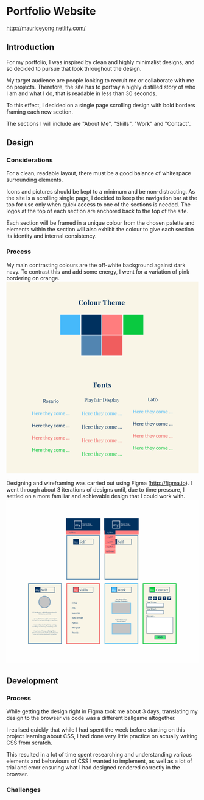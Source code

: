 # Portfolio Website
http://mauriceyong.netlify.com/
## Introduction
For my portfolio, I was inspired by clean and highly minimalist designs, and so decided to pursue that look throughout the design.

My target audience are people looking to recruit me or collaborate with me on projects. Therefore, the site has to portray a highly distilled story of who I am and what I do, that is readable in less than 30 seconds.

To this effect, I decided on a single page scrolling design with bold borders framing each new section.

The sections I will include are "About Me", "Skills", "Work" and "Contact".

## Design
### Considerations
For a clean, readable layout, there must be a good balance of whitespace surrounding elements.

Icons and pictures should be kept to a minimum and be non-distracting. As the site is a scrolling single page, I decided to keep the navigation bar at the top for use only when quick access to one of the sections is needed. The logos at the top of each section are anchored back to the top of the site.

Each section will be framed in a unique colour from the chosen palette and elements within the section will also exhibit the colour to give each section its identity and internal consistency.

### Process
My main contrasting colours are the off-white background against dark navy. To contrast this and add some energy, I went for a variation of pink bordering on orange.
![Colour Theme](docs/img/color-theme.png)

Designing and wireframing was carried out using Figma (http://figma.io). I went through about 3 iterations of designs until, due to time pressure, I settled on a more familiar and achievable design that I could work with.
![Wireframing & Layouts](docs/img/layouts.png)


## Development 
### Process
While getting the design right in Figma took me about 3 days, translating my design to the browser via code was a different ballgame altogether. 

I realised quickly that while I had spent the week before starting on this project learning about CSS, I had done very little practice on actually writing CSS from scratch.

This resulted in a lot of time spent researching and understanding various elements and behaviours of CSS I wanted to implement, as well as a lot of trial and error ensuring what I had designed rendered correctly in the browser.

### Challenges


